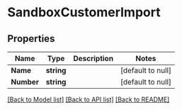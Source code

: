 # SandboxCustomerImport

## Properties
Name | Type | Description | Notes
------------ | ------------- | ------------- | -------------
**Name** | **string** |  | [default to null]
**Number** | **string** |  | [default to null]

[[Back to Model list]](../README.md#documentation-for-models) [[Back to API list]](../README.md#documentation-for-api-endpoints) [[Back to README]](../README.md)


